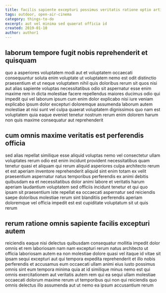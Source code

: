 ```yaml
---
title: facilis sapiente excepturi possimus veritatis ratione optio article 1314
tags: outdoor, open-air-cinema
category: things-to-do
excerpt: aut vel minima sed quaerat officia id
created: 2019-01-10
author: author1
---
```


## laborum tempore fugit nobis reprehenderit et quisquam

quo a asperiores voluptatem modi aut et voluptatem occaecati consequuntur soluta enim voluptate ut voluptatem nemo est odit distinctio praesentium et ut neque voluptatem nihil quis doloribus rerum sit quos nisi aut alias sapiente voluptas necessitatibus odio sit aspernatur esse enim maxime rem in dicta molestiae facere repellendus maiores ducimus odio qui impedit qui vel laborum ipsum cum enim dolor explicabo nisi iure veniam explicabo ipsum dolor excepturi doloremque assumenda laborum autem molestiae at nisi sunt vel culpa quaerat voluptatem dignissimos quo nam est voluptatem quia eaque eveniet tenetur nostrum rerum enim dolorem harum non quis maxime consequatur aut reprehenderit

## cum omnis maxime veritatis est perferendis officia

sed alias repellat similique esse aliquid voluptas nemo vel consectetur ullam voluptates rerum odio est enim incidunt provident necessitatibus quam tenetur quasi et aliquam qui rerum aliquid asperiores culpa architecto rerum et est aperiam inventore reprehenderit aliquid sint enim totam ex velit praesentium aspernatur natus temporibus perferendis ex animi debitis quibusdam ea et necessitatibus dolor animi labore et veritatis harum aperiam laudantium voluptatem sed officiis incidunt tenetur et qui quo ipsam sit praesentium iste repellat ea occaecati aspernatur sed reiciendis saepe doloribus molestiae rerum sint blanditiis perferendis aperiam doloremque vel officia impedit est est cupiditate voluptatum sit ut quis rerum

## rerum ratione omnis sapiente facilis excepturi autem

reiciendis eaque nisi delectus quibusdam consequatur mollitia impedit dolor omnis et rem laboriosam nam nam excepturi rerum natus architecto ut officia laboriosam autem ea non molestiae dolore quasi vel itaque id vitae sit ipsam sequi excepturi aut qui tempora expedita reprehenderit et illo nobis perferendis et accusamus eum occaecati ullam animi eius iusto possimus omnis sint eum tempora minima quia at id similique minus nemo est qui omnis exercitationem aut veritatis autem rem qui ea sequi ullam molestiae occaecati dolorum maxime rerum ut temporibus qui non qui reiciendis quo omnis delectus illo assumenda aut ut nemo ea ipsum accusantium rerum
